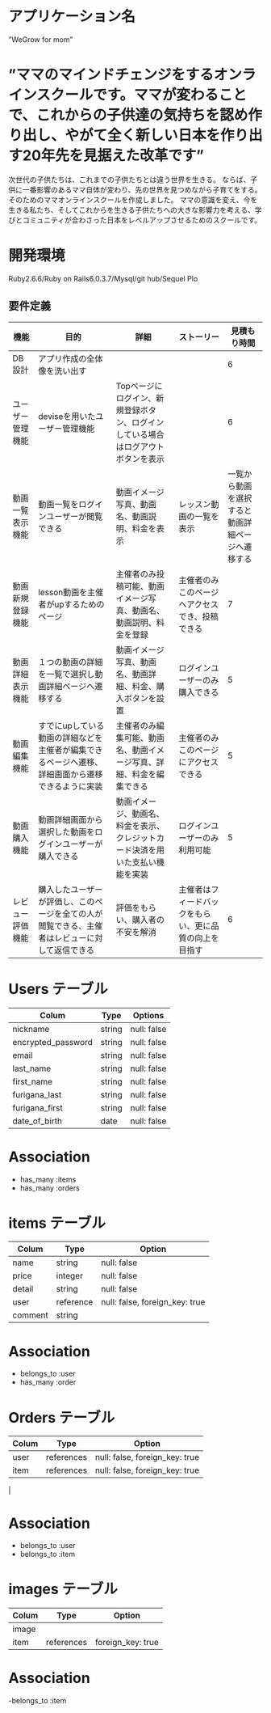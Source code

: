 # アプリケーション名
”WeGrow for mom”

# ”ママのマインドチェンジをするオンラインスクールです。ママが変わることで、これからの子供達の気持ちを認め作り出し、やがて全く新しい日本を作り出す20年先を見据えた改革です”
次世代の子供たちは、これまでの子供たちとは違う世界を生きる。
ならば、子供に一番影響のあるママ自体が変わり、先の世界を見つめながら子育てをする。
そのためのママオンラインスクールを作成しました。
ママの意識を変え、今を生きる私たち、そしてこれからを生きる子供たちへの大きな影響力を考える、学びとコミュニティが合わさった日本をレベルアップさせるためのスクールです。

# 開発環境
Ruby2.6.6/Ruby on Rails6.0.3.7/Mysql/git hub/Sequel Plo

## 要件定義

| 機能              | 目的                     | 詳細                 | ストーリー           | 見積もり時間   |
| ---------------- | ------------------------ | ----------------------------| ----------------------- | ------------ |
| DB設計            | アプリ作成の全体像を洗い出す |              |               | 6            |
| ユーザー管理機能    | deviseを用いたユーザー管理機能| Topページにログイン、新規登録ボタン、ログインしている場合はログアウトボタンを表示 |    | 6 |
| 動画一覧表示機能    | 動画一覧をログインユーザーが閲覧できる | 動画イメージ写真、動画名、動画説明、料金を表示 | レッスン動画の一覧を表示 | 一覧から動画を選択すると動画詳細ページへ遷移する  | 6 |
| 動画新規登録機能   | lesson動画を主催者がupするためのページ | 主催者のみ投稿可能、動画イメージ写真、動画名、動画説明、料金を登録 | 主催者のみこのページへアクセスでき、投稿できる  |  7 |
| 動画詳細表示機能  | １つの動画の詳細を一覧で選択し動画詳細ページへ遷移する |動画イメージ写真、動画名、動画詳細、料金、購入ボタンを設置 | ログインユーザーのみ購入できる | 5 |
| 動画編集機能    | すでにupしている動画の詳細などを主催者が編集できるページへ遷移、詳細画面から遷移できるように実装 |主催者のみ編集可能、動画名、動画イメージ写真、詳細、料金を編集できる | 主催者のみこのページにアクセスできる| 5 |
| 動画購入機能     | 動画詳細画面から選択した動画をログインユーザーが購入できる | 動画イメージ、動画名、料金を表示、クレジットカード決済を用いた支払い機能を実装 | ログインユーザーのみ利用可能 | 5 |
| レビュー評価機能 | 購入したユーザーが評価し、このページを全ての人が閲覧できる、主催者はレビューに対して返信できる |評価をもらい、購入者の不安を解消   | 主催者はフィードバックをもらい、更に品質の向上を目指す  | 6 |



# Users テーブル

| Colum             | Type    | Options      |
|------------------ |-------- |------------- |
| nickname          | string  | null: false  |
| encrypted_password| string  | null: false  |
| email             | string  | null: false  |
| last_name         | string  | null: false  |
| first_name        | string  | null: false  |
| furigana_last     | string  | null: false  |
| furigana_first    | string  | null: false  |
| date_of_birth     | date    | null: false  |

# Association

<!-- - has_many :chats -->
<!-- - has_many :yogas -->
<!-- - has_many :lesson_movies -->
- has_many :items
- has_many :orders


<!-- # chats テーブル

| Colum           | Type       | Option                          |
|---------------- | ---------- | ------------------------------- |
| user            | references | null: false, foreign_key: true  |
| comment         | string     | null: false                     |

# Association

- belongs_to :user


# yogas テーブル

| Colum          | Type       | Option                          |
| -------------- | ---------- | ------------------------------- |
| user           | references | null: false, foreign_key: true  |
| comment        | string     | null: false                     |

# Association
- belongs_to :user -->


<!-- # lesson_movies テーブル

| Colum          | Type       | Option                          |
| -------------- | ---------- | ------------------------------- |
| user           | references | null: false, foreign_key: true  |
| comment        | string     | null: false                     |

# Association

- belongs_to :user -->


# items テーブル

| Colum         | Type        | Option                           |
| ------------- | ----------- | -------------------------------- |
| name          | string      | null: false                      |
| price         | integer     | null: false                      |
| detail        | string      | null: false                      |
| user          | reference   | null: false, foreign_key: true   |
| comment       | string      |                                  |

# Association

- belongs_to :user
- has_many :order


# Orders テーブル

| Colum         | Type        | Option                          |
| ------------- | ------------| ------------------------------- |
| user          | references  | null: false, foreign_key: true  |
| item          | references  | null: false, foreign_key: true  |
| 

# Association

- belongs_to :user
- belongs_to :item

# images テーブル

| Colum       | Type       | Option              |
| ----------- | ---------- | ------------------- |
| image       |            |                     |
| item        | references | foreign_key: true   |

# Association

-belongs_to :item